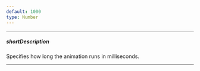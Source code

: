 ```yaml
---
default: 1000
type: Number
---
```

---
##### shortDescription
Specifies how long the animation runs in milliseconds.

---
